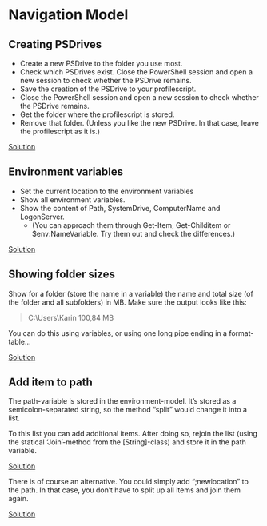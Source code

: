 ﻿# Navigation Model
## Creating PSDrives
* Create a new PSDrive to the folder you use most.
* Check which PSDrives exist. Close the PowerShell session and open a new session to check whether the PSDrive remains.
* Save the creation of the PSDrive to your profilescript.
* Close the PowerShell session and open a new session to check whether the PSDrive remains.
* Get the folder where the profilescript is stored.
* Remove that folder. (Unless you like the new PSDrive. In that case, leave the profilescript as it is.)

[Solution](Solutions/Creating_PSDrives_1.ps1)

## Environment variables
* Set the current location to the environment variables
* Show all environment variables.
* Show the content of Path, SystemDrive, ComputerName and LogonServer.
    * (You can approach them through Get-Item, Get-Childitem or $env:NameVariable. Try them out and check the differences.)


[Solution](Solutions/Environment_variables_1.ps1)
## Showing folder sizes

Show for a folder (store the name in a variable) the name and total size (of the folder and all subfolders) in MB. Make sure the output looks like this:

> C:\Users\Karin 		 100,84 MB

You can do this using variables, or using one long pipe ending in a format-table…


[Solution](Solutions/Showing_folder_sizes_1.ps1)
## Add item to path

The path-variable is stored in the environment-model. It’s stored as a semicolon-separated string, so the method “split” would change it into a list.

To this list you can add additional items. After doing so, rejoin the list (using the statical ‘Join’-method from the [String]-class) and store it in the path variable.


[Solution](Solutions/Add_item_to_path_1.ps1)

There is of course an alternative. You could simply add “;newlocation” to the path. In that case, you don’t have to split up all items and join them again.


[Solution](Solutions/Add_item_to_path_2.ps1)
